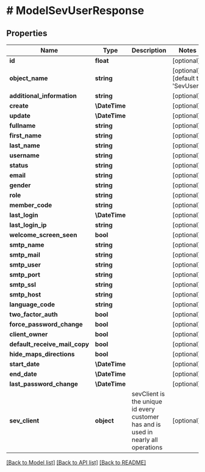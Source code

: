# # ModelSevUserResponse

## Properties

Name | Type | Description | Notes
------------ | ------------- | ------------- | -------------
**id** | **float** |  | [optional]
**object_name** | **string** |  | [optional] [default to 'SevUser']
**additional_information** | **string** |  | [optional]
**create** | **\DateTime** |  | [optional]
**update** | **\DateTime** |  | [optional]
**fullname** | **string** |  | [optional]
**first_name** | **string** |  | [optional]
**last_name** | **string** |  | [optional]
**username** | **string** |  | [optional]
**status** | **string** |  | [optional]
**email** | **string** |  | [optional]
**gender** | **string** |  | [optional]
**role** | **string** |  | [optional]
**member_code** | **string** |  | [optional]
**last_login** | **\DateTime** |  | [optional]
**last_login_ip** | **string** |  | [optional]
**welcome_screen_seen** | **bool** |  | [optional]
**smtp_name** | **string** |  | [optional]
**smtp_mail** | **string** |  | [optional]
**smtp_user** | **string** |  | [optional]
**smtp_port** | **string** |  | [optional]
**smtp_ssl** | **string** |  | [optional]
**smtp_host** | **string** |  | [optional]
**language_code** | **string** |  | [optional]
**two_factor_auth** | **bool** |  | [optional]
**force_password_change** | **bool** |  | [optional]
**client_owner** | **bool** |  | [optional]
**default_receive_mail_copy** | **bool** |  | [optional]
**hide_maps_directions** | **bool** |  | [optional]
**start_date** | **\DateTime** |  | [optional]
**end_date** | **\DateTime** |  | [optional]
**last_password_change** | **\DateTime** |  | [optional]
**sev_client** | **object** | sevClient is the unique id every customer has and is used in nearly all operations | [optional]

[[Back to Model list]](../../README.md#models) [[Back to API list]](../../README.md#endpoints) [[Back to README]](../../README.md)
